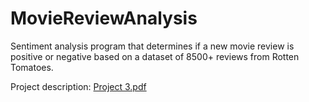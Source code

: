 # MovieReviewAnalysis
Sentiment analysis program that determines if a new movie review is positive or negative based on a dataset of 8500+ reviews from Rotten Tomatoes.

Project description: [Project 3.pdf](https://github.com/mkarthic102/MovieReviewAnalysis/files/7829903/Project.3.pdf)
